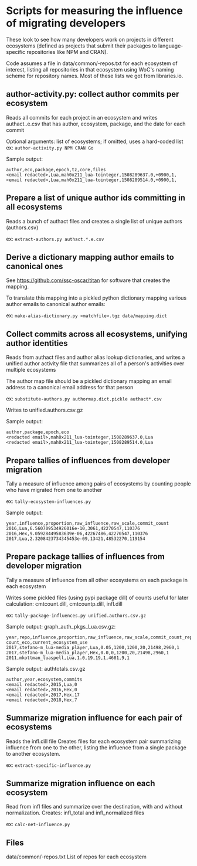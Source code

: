 
# Scripts for measuring the influence of migrating developers

These look to see how many developers work on projects in
different ecosystems (defined as projects that submit their
packages to language-specific repositories like NPM and CRAN).

Code assumes a file in data/common/<ecosystem>-repos.txt for 
each ecosystem of interest, listing all repositories in that
ecosystem using WoC's naming scheme for repository names.
Most of these lists we got from libraries.io.

## author-activity.py: collect author commits per ecosystem

Reads all commits for each project in an ecosystem
and writes authact.<ecosystem>.e.csv that has
author, ecosystem, package, and the date for each commit

Optional arguments: list of ecosystems; if omitted, uses a hard-coded list
ex: `author-activity.py NPM CRAN Go`

Sample output:
```
author,eco,package,epoch,tz,core,files
<email redacted>,Lua,mah0x211_lua-tointeger,1508289637.0,+0900,1,
<email redacted>,Lua,mah0x211_lua-tointeger,1508289514.0,+0900,1,
```

## Prepare a list of unique author ids committing in all ecosystems
Reads a bunch of authact files and creates a single
list of unique authors (authors.csv)

ex: `extract-authors.py authact.*.e.csv`

## Derive a dictionary mapping author emails to canonical ones
See https://github.com/ssc-oscar/titan for software that creates the
mapping.

To translate this mapping into a pickled python dictionary mapping
various author emails to canonical author emails:

ex: `make-alias-dictionary.py <matchfile>.tgz data/mapping.dict`

## Collect commits across all ecosystems, unifying author identities
Reads from authact files and author alias lookup dictionaries,
and writes a unified author activity file that summarizes
all of a person's activities over multiple ecosystems

The author map file should be a pickled dictionary mapping an
email address to a canonical email address for that person
 
ex: `substitute-authors.py authormap.dict.pickle authact*.csv`

Writes to unified.authors.csv.gz

Sample output:
```
author,package,epoch,eco
<redacted email>,mah0x211_lua-tointeger,1508289637.0,Lua
<redacted email>,mah0x211_lua-tointeger,1508289514.0,Lua
```

## Prepare tallies of influences from developer migration
Tally a measure of influence among pairs of ecosystems by
counting people who have migrated from one to another

ex: `tally-ecosystem-influences.py`

Sample output:
```
year,influence,proportion,raw_influence,raw_scale,commit_count
2016,Lua,6.560709534926016e-10,3061,42270547,110376
2016,Hex,9.05928449583639e-06,42267486,42270547,110376
2017,Lua,2.3208423734345453e-09,13421,48532270,119154
```


## Prepare package tallies of influences from developer migration
Tally a measure of influence from all other ecosystems on each
package in each ecosystem

Writes some pickled files (using pypi package dill) of
counts useful for later calculation: cmtcount.dill,
cmtcountp.dill, infl.dill

ex: `tally-package-influences.py unified.authors.csv.gz`

Sample output: graph_auth_pkgs_Lua.csv.gz:
```
year,repo,influence,proportion,raw_influence,raw_scale,commit_count_repo,commit_
count_eco,current_ecosystem_use
2017,stefano-m_lua-media_player,Lua,0.05,1200,1200,20,21498,2960,1
2017,stefano-m_lua-media_player,Hex,0.0,0,1200,20,21498,2960,1
2011,mkottman_luaspell,Lua,1.0,19,19,1,4681,9,1
```

Sample output: authtotals.csv.gz
```
author,year,ecosystem,commits
<email redacted>,2015,Lua,0
<email redacted>,2016,Hex,0
<email redacted>,2017,Hex,17
<email redacted>,2018,Hex,7
```

## Summarize migration influence for each pair of ecosystems
Reads the infl.dill file
Creates files for each ecosystem pair summarizing influence
from one to the other, listing the influence from a single
package to another ecosystem.

ex: `extract-specific-influence.py`
    
## Summarize migration influence on each ecosystem
Read from infl files and summarize over the destination, 
with and without normalization. 
Creates: infl_total and infl_normalized files

ex: `calc-net-influence.py`

## Files
data/common/<ecosystem>-repos.txt    List of repos for each ecosystem
